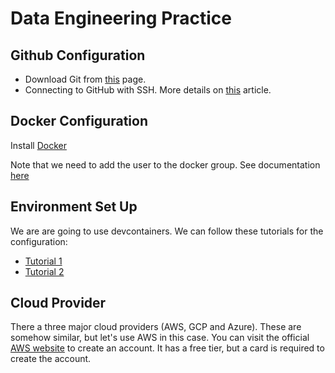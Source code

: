 # Data Engineering Practice

## Github Configuration
- Download Git from [this](https://git-scm.com/downloads) page.
- Connecting to GitHub with SSH. More details on [this](https://decodementor.medium.com/connect-git-to-github-using-ssh-68ab338f4523) article.

## Docker Configuration

Install [Docker](https://docs.docker.com/engine/install/ubuntu/)

Note that we need to add the user to the docker group. See documentation [here](https://docs.docker.com/engine/install/linux-postinstall/)

## Environment Set Up
We are are going to use devcontainers. We can follow these tutorials for the configuration:
- [Tutorial 1](https://towardsdatascience.com/setting-a-dockerized-python-environment-the-elegant-way-f716ef85571d)
- [Tutorial 2](https://marioscalas.medium.com/using-python-and-poetry-inside-a-dev-container-33c80bc5a22c)

## Cloud Provider
There a three major cloud providers (AWS, GCP and Azure). These are somehow similar, but let's use AWS in this case. You can visit the official [AWS website](https://aws.amazon.com/es/resources/create-account/) to create an account. It has a free tier, but a card is required to create the account.
